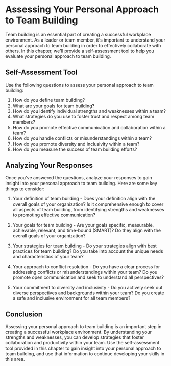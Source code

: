 Assessing Your Personal Approach to Team Building
====================================================================================

Team building is an essential part of creating a successful workplace environment. As a leader or team member, it's important to understand your personal approach to team building in order to effectively collaborate with others. In this chapter, we'll provide a self-assessment tool to help you evaluate your personal approach to team building.

Self-Assessment Tool
--------------------

Use the following questions to assess your personal approach to team building:

1. How do you define team building?
2. What are your goals for team building?
3. How do you identify individual strengths and weaknesses within a team?
4. What strategies do you use to foster trust and respect among team members?
5. How do you promote effective communication and collaboration within a team?
6. How do you handle conflicts or misunderstandings within a team?
7. How do you promote diversity and inclusivity within a team?
8. How do you measure the success of team building efforts?

Analyzing Your Responses
------------------------

Once you've answered the questions, analyze your responses to gain insight into your personal approach to team building. Here are some key things to consider:

1. Your definition of team building - Does your definition align with the overall goals of your organization? Is it comprehensive enough to cover all aspects of team building, from identifying strengths and weaknesses to promoting effective communication?

2. Your goals for team building - Are your goals specific, measurable, achievable, relevant, and time-bound (SMART)? Do they align with the overall goals of your organization?

3. Your strategies for team building - Do your strategies align with best practices for team building? Do you take into account the unique needs and characteristics of your team?

4. Your approach to conflict resolution - Do you have a clear process for addressing conflicts or misunderstandings within your team? Do you promote open communication and seek to understand all perspectives?

5. Your commitment to diversity and inclusivity - Do you actively seek out diverse perspectives and backgrounds within your team? Do you create a safe and inclusive environment for all team members?

Conclusion
----------

Assessing your personal approach to team building is an important step in creating a successful workplace environment. By understanding your strengths and weaknesses, you can develop strategies that foster collaboration and productivity within your team. Use the self-assessment tool provided in this chapter to gain insight into your personal approach to team building, and use that information to continue developing your skills in this area.
